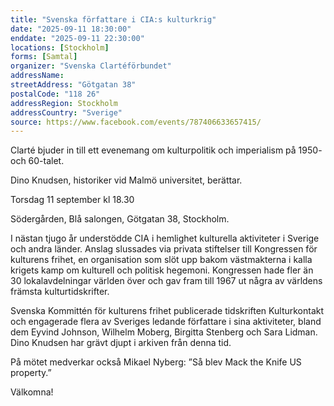 ```yaml
---
title: "Svenska författare i CIA:s kulturkrig"
date: "2025-09-11 18:30:00"
enddate: "2025-09-11 22:30:00"
locations: [Stockholm]
forms: [Samtal]
organizer: "Svenska Clartéförbundet"
addressName: 
streetAddress: "Götgatan 38"
postalCode: "118 26"
addressRegion: Stockholm
addressCountry: "Sverige"
source: https://www.facebook.com/events/787406633657415/
---
```

Clarté bjuder in till ett evenemang om kulturpolitik och imperialism på 1950- och 60-talet.

Dino Knudsen, historiker vid Malmö universitet, berättar.

Torsdag 11 september kl 18.30

Södergården, Blå salongen, Götgatan 38, Stockholm.       

I nästan tjugo år understödde CIA i hemlighet kulturella aktiviteter i Sverige och andra länder. Anslag slussades via privata stiftelser till Kongressen för kulturens frihet, en organisation som slöt upp bakom västmakterna i kalla krigets kamp om kulturell och politisk hegemoni. Kongressen hade fler än 30 lokalavdelningar världen över och gav fram till 1967 ut några av världens främsta kulturtidskrifter.

Svenska Kommittén för kulturens frihet publicerade tidskriften Kulturkontakt och engagerade flera av Sveriges ledande författare i sina aktiviteter, bland dem Eyvind Johnson, Wilhelm Moberg, Birgitta Stenberg och Sara Lidman. Dino Knudsen har grävt djupt i arkiven från denna tid.

På mötet medverkar också Mikael Nyberg: ”Så blev Mack the Knife US property.”

Välkomna!
